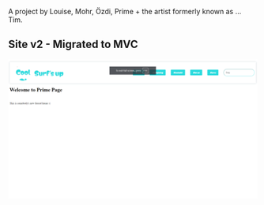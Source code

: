 A project by Louise, Mohr, Özdi, Prime + the artist formerly known as ... Tim.

<h2>Site v2 - Migrated to MVC</h2>
<img src="_Github Stuff/Git Version Images - v2 Migrated to MVC.png">
